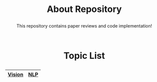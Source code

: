 # <p align='center'>About Repository</p>

<p align='center'>This repository contains paper reviews and code implementation!</p>

<br>

# <p align='center'>Topic List</p>



<div align='center'>

|[Vision](https://github.com/CKtrace/Research-Paper-Review/tree/main/Vision)|[NLP](https://github.com/CKtrace/Research-Paper-Review/tree/main/NLP)|
|:---:|:---:|

</div>
